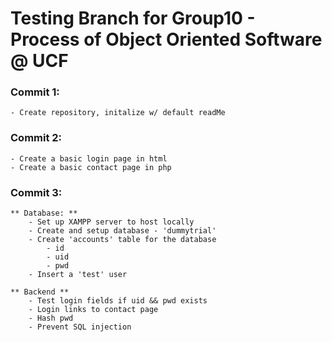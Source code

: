# Testing Branch for Group10 - Process of Object Oriented Software @ UCF

### Commit 1: 
    - Create repository, initalize w/ default readMe

### Commit 2:
    - Create a basic login page in html
    - Create a basic contact page in php

### Commit 3:
    ** Database: **
        - Set up XAMPP server to host locally
        - Create and setup database - 'dummytrial'
        - Create 'accounts' table for the database
            - id
            - uid
            - pwd 
        - Insert a 'test' user

    ** Backend **
        - Test login fields if uid && pwd exists
        - Login links to contact page
        - Hash pwd 
        - Prevent SQL injection